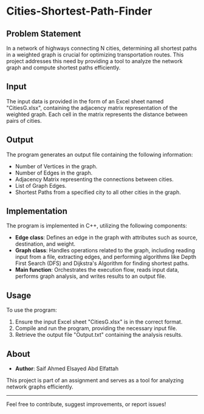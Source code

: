 # Cities-Shortest-Path-Finder

## Problem Statement

In a network of highways connecting N cities, determining all shortest paths in a weighted graph is crucial for optimizing transportation routes. This project addresses this need by providing a tool to analyze the network graph and compute shortest paths efficiently.

## Input

The input data is provided in the form of an Excel sheet named "CitiesG.xlsx", containing the adjacency matrix representation of the weighted graph. Each cell in the matrix represents the distance between pairs of cities.

## Output

The program generates an output file containing the following information:
- Number of Vertices in the graph.
- Number of Edges in the graph.
- Adjacency Matrix representing the connections between cities.
- List of Graph Edges.
- Shortest Paths from a specified city to all other cities in the graph.

## Implementation

The program is implemented in C++, utilizing the following components:
- **Edge class**: Defines an edge in the graph with attributes such as source, destination, and weight.
- **Graph class**: Handles operations related to the graph, including reading input from a file, extracting edges, and performing algorithms like Depth First Search (DFS) and Dijkstra's Algorithm for finding shortest paths.
- **Main function**: Orchestrates the execution flow, reads input data, performs graph analysis, and writes results to an output file.

## Usage

To use the program:
1. Ensure the input Excel sheet "CitiesG.xlsx" is in the correct format.
2. Compile and run the program, providing the necessary input file.
3. Retrieve the output file "Output.txt" containing the analysis results.

## About

- **Author**: Saif Ahmed Elsayed Abd Elfattah

This project is part of an assignment and serves as a tool for analyzing network graphs efficiently.

---

Feel free to contribute, suggest improvements, or report issues!
